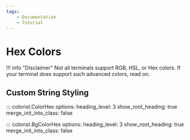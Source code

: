 ```yaml
---
tags:
    - Documentation
    - Tutorial
---
```


# Hex Colors
!!! info "Disclaimer"
    Not all terminals support RGB, HSL, or Hex colors. If your terminal does support such advanced colors, read on.

## Custom String Styling

::: colorist.ColorHex
    options:
      heading_level: 3
      show_root_heading: true
      merge_init_into_class: false

::: colorist.BgColorHex
    options:
      heading_level: 3
      show_root_heading: true
      merge_init_into_class: false
